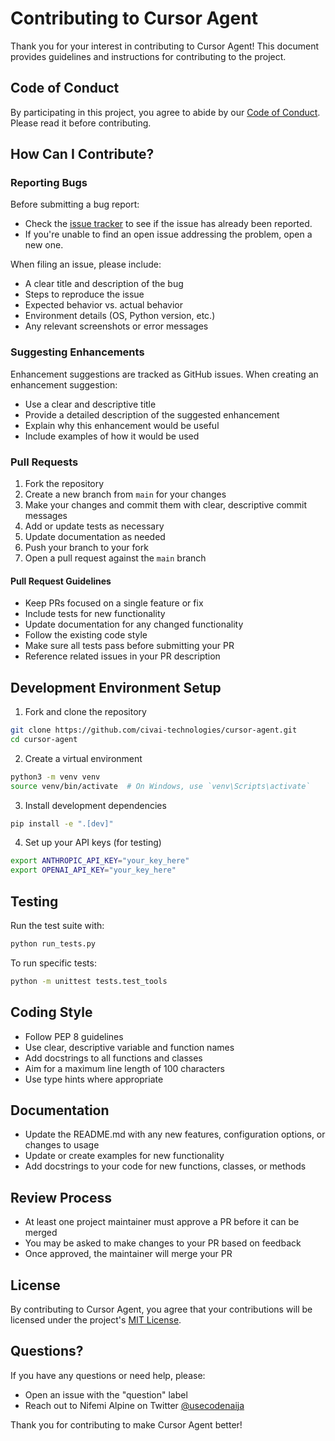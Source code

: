 # Contributing to Cursor Agent

Thank you for your interest in contributing to Cursor Agent! This document provides guidelines and instructions for contributing to the project.

## Code of Conduct

By participating in this project, you agree to abide by our [Code of Conduct](CODE_OF_CONDUCT.md). Please read it before contributing.

## How Can I Contribute?

### Reporting Bugs

Before submitting a bug report:
- Check the [issue tracker](https://github.com/civai-technologies/cursor-agent/issues) to see if the issue has already been reported.
- If you're unable to find an open issue addressing the problem, open a new one.

When filing an issue, please include:
- A clear title and description of the bug
- Steps to reproduce the issue
- Expected behavior vs. actual behavior
- Environment details (OS, Python version, etc.)
- Any relevant screenshots or error messages

### Suggesting Enhancements

Enhancement suggestions are tracked as GitHub issues. When creating an enhancement suggestion:
- Use a clear and descriptive title
- Provide a detailed description of the suggested enhancement
- Explain why this enhancement would be useful
- Include examples of how it would be used

### Pull Requests

1. Fork the repository
2. Create a new branch from `main` for your changes
3. Make your changes and commit them with clear, descriptive commit messages
4. Add or update tests as necessary
5. Update documentation as needed
6. Push your branch to your fork
7. Open a pull request against the `main` branch

#### Pull Request Guidelines

- Keep PRs focused on a single feature or fix
- Include tests for new functionality
- Update documentation for any changed functionality
- Follow the existing code style
- Make sure all tests pass before submitting your PR
- Reference related issues in your PR description

## Development Environment Setup

1. Fork and clone the repository
```bash
git clone https://github.com/civai-technologies/cursor-agent.git
cd cursor-agent
```

2. Create a virtual environment
```bash
python3 -m venv venv
source venv/bin/activate  # On Windows, use `venv\Scripts\activate`
```

3. Install development dependencies
```bash
pip install -e ".[dev]"
```

4. Set up your API keys (for testing)
```bash
export ANTHROPIC_API_KEY="your_key_here"
export OPENAI_API_KEY="your_key_here"
```

## Testing

Run the test suite with:
```bash
python run_tests.py
```

To run specific tests:
```bash
python -m unittest tests.test_tools
```

## Coding Style

- Follow PEP 8 guidelines
- Use clear, descriptive variable and function names
- Add docstrings to all functions and classes
- Aim for a maximum line length of 100 characters
- Use type hints where appropriate

## Documentation

- Update the README.md with any new features, configuration options, or changes to usage
- Update or create examples for new functionality
- Add docstrings to your code for new functions, classes, or methods

## Review Process

- At least one project maintainer must approve a PR before it can be merged
- You may be asked to make changes to your PR based on feedback
- Once approved, the maintainer will merge your PR

## License

By contributing to Cursor Agent, you agree that your contributions will be licensed under the project's [MIT License](LICENSE).

## Questions?

If you have any questions or need help, please:
- Open an issue with the "question" label
- Reach out to Nifemi Alpine on Twitter [@usecodenaija](https://twitter.com/usecodenaija)

Thank you for contributing to make Cursor Agent better! 